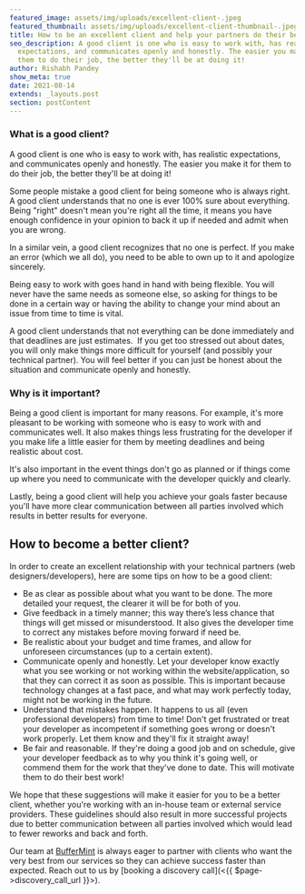 ```yaml
---
featured_image: assets/img/uploads/excellent-client-.jpeg
featured_thumbnail: assets/img/uploads/excellent-client-thumbnail-.jpeg
title: How to be an excellent client and help your partners do their best work?
seo_description: A good client is one who is easy to work with, has realistic
  expectations, and communicates openly and honestly. The easier you make it for
  them to do their job, the better they'll be at doing it!
author: Rishabh Pandey
show_meta: true
date: 2021-08-14
extends: _layouts.post
section: postContent
---
```

### What is a good client?

A good client is one who is easy to work with, has realistic expectations, and communicates openly and honestly. The easier you make it for them to do their job, the better they'll be at doing it!

Some people mistake a good client for being someone who is always right. A good client understands that no one is ever 100% sure about everything. Being "right" doesn't mean you're right all the time, it means you have enough confidence in your opinion to back it up if needed and admit when you are wrong.

In a similar vein, a good client recognizes that no one is perfect. If you make an error (which we all do), you need to be able to own up to it and apologize sincerely.

Being easy to work with goes hand in hand with being flexible. You will never have the same needs as someone else, so asking for things to be done in a certain way or having the ability to change your mind about an issue from time to time is vital.  

A good client understands that not everything can be done immediately and that deadlines are just estimates.  If you get too stressed out about dates, you will only make things more difficult for yourself (and possibly your technical partner). You will feel better if you can just be honest about the situation and communicate openly and honestly.



### Why is it important?

Being a good client is important for many reasons. For example, it's more pleasant to be working with someone who is easy to work with and communicates well. It also makes things less frustrating for the developer if you make life a little easier for them by meeting deadlines and being realistic about cost.

It's also important in the event things don't go as planned or if things come up where you need to communicate with the developer quickly and clearly.

Lastly, being a good client will help you achieve your goals faster because you'll have more clear communication between all parties involved which results in better results for everyone.



## How to become a better client?

In order to create an excellent relationship with your technical partners (web designers/developers), here are some tips on how to be a good client:

* Be as clear as possible about what you want to be done. The more detailed your request, the clearer it will be for both of you.
* Give feedback in a timely manner; this way there’s less chance that things will get missed or misunderstood. It also gives the developer time to correct any mistakes before moving forward if need be.
* Be realistic about your budget and time frames, and allow for unforeseen circumstances (up to a certain extent).
* Communicate openly and honestly. Let your developer know exactly what you see working or not working within the website/application, so that they can correct it as soon as possible. This is important because technology changes at a fast pace, and what may work perfectly today, might not be working in the future.
* Understand that mistakes happen. It happens to us all (even professional developers) from time to time! Don't get frustrated or treat your developer as incompetent if something goes wrong or doesn't work properly. Let them know and they'll fix it straight away!
* Be fair and reasonable. If they're doing a good job and on schedule, give your developer feedback as to why you think it's going well, or commend them for the work that they've done to date. This will motivate them to do their best work!  



We hope that these suggestions will make it easier for you to be a better client, whether you're working with an in-house team or external service providers. These guidelines should also result in more successful projects due to better communication between all parties involved which would lead to fewer reworks and back and forth.

Our team at [BufferMint](https://buffermint.com) is always eager to partner with clients who want the very best from our services so they can achieve success faster than expected. Reach out to us by [booking a discovery call](<{{ $page->discovery_call_url }}>).